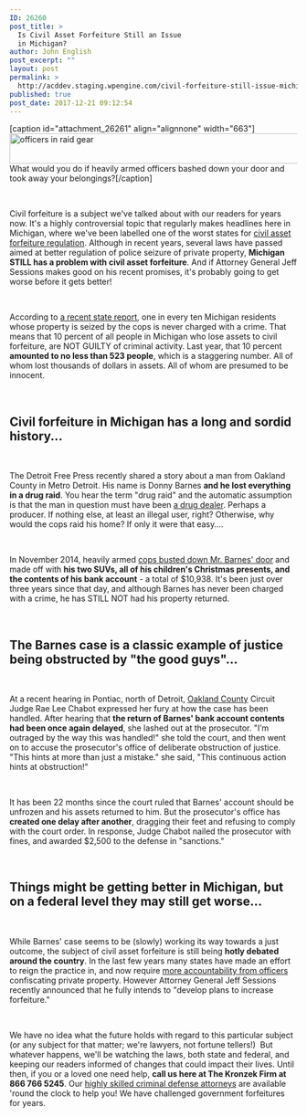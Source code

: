 ```yaml
---
ID: 26260
post_title: >
  Is Civil Asset Forfeiture Still an Issue
  in Michigan?
author: John English
post_excerpt: ""
layout: post
permalink: >
  http://acddev.staging.wpengine.com/civil-forfeiture-still-issue-michigan.html
published: true
post_date: 2017-12-21 09:12:54
---
```

[caption id="attachment_26261" align="alignnone" width="663"]<img class=" wp-image-26261" src="http://acddev.staging.wpengine.com/wp-content/uploads/2017/12/canstockphoto4931769-300x200.jpg" alt="officers in raid gear" width="663" height="53" /> What would you do if heavily armed officers bashed down your door and took away your belongings?[/caption]

&nbsp;

<span style="font-weight: 400;">Civil forfeiture is a subject we've talked about with our readers for years now. It's a highly controversial topic that regularly makes headlines here in Michigan, where we've been labelled one of the worst states for </span><a href="https://acddev.staging.wpengine.com/new-civil-asset-forfeiture-law-signed-michigans-law.html"><span style="font-weight: 400;">civil asset forfeiture regulation</span></a><span style="font-weight: 400;">. Although in recent years, several laws have passed aimed at better regulation of police seizure of private property, </span><b>Michigan STILL has a problem with civil asset forfeiture</b><span style="font-weight: 400;">. And if Attorney General Jeff Sessions makes good on his recent promises, it's probably going to get worse before it gets better!</span>

&nbsp;

<span style="font-weight: 400;">According to </span><a href="http://www.michigan.gov/documents/msp/2017_Asset_Forfeiture_Report_577873_7.pdf"><span style="font-weight: 400;">a recent state report</span></a><span style="font-weight: 400;">, one in every ten Michigan residents whose property is seized by the cops is never charged with a crime. That means that 10 percent of all people in Michigan who lose assets to civil forfeiture, are NOT GUILTY of criminal activity. Last year, that 10 percent </span><b>amounted to no less than 523 people</b><span style="font-weight: 400;">, which is a staggering number. All of whom lost thousands of dollars in assets. All of whom are presumed to be innocent.</span>

&nbsp;
<h2>Civil forfeiture in Michigan has a long and sordid history...</h2>
&nbsp;

<span style="font-weight: 400;">The Detroit Free Press recently shared a story about a man from Oakland County in Metro Detroit. His name is Donny Barnes </span><b>and he lost everything in a drug raid</b><span style="font-weight: 400;">. You hear the term "drug raid" and the automatic assumption is that the man in question must have been </span><a href="https://acddev.staging.wpengine.com/drug-charges.html"><span style="font-weight: 400;">a drug dealer</span></a><span style="font-weight: 400;">. Perhaps a producer. If nothing else, at least an illegal user, right? Otherwise, why would the cops raid his home? If only it were that easy….</span>

&nbsp;

<span style="font-weight: 400;">In November 2014, heavily armed </span><a href="https://acddev.staging.wpengine.com/searches.html"><span style="font-weight: 400;">cops busted down Mr. Barnes' door</span></a><span style="font-weight: 400;"> and made off with </span><b>his two SUVs, all of his children's Christmas presents, and the contents of his bank account</b><span style="font-weight: 400;"> - a total of $10,938. It's been just over three years since that day, and although Barnes has never been charged with a crime, he has STILL NOT had his property returned.</span>

&nbsp;
<h2>The Barnes case is a classic example of justice being obstructed by "the good guys"...</h2>
&nbsp;

<span style="font-weight: 400;">At a recent hearing in Pontiac, north of Detroit, </span><a href="https://acddev.staging.wpengine.com/oakland-county-criminal-defense-attorney-michigan-expert-lawyer-pontiac-farmington-novi-southfield.html"><span style="font-weight: 400;">Oakland County</span></a><span style="font-weight: 400;"> Circuit Judge Rae Lee Chabot expressed her fury at how the case has been handled. After hearing that </span><b>the return of Barnes' bank account contents had been once again delayed</b><span style="font-weight: 400;">, she lashed out at the prosecutor. "I’m outraged by the way this was handled!" she told the court, and then went on to accuse the prosecutor's office of deliberate obstruction of justice. "This hints at more than just a mistake." she said, "This continuous action hints at obstruction!"</span>

&nbsp;

<span style="font-weight: 400;">It has been 22 months since the court ruled that Barnes' account should be unfrozen and his assets returned to him. But the prosecutor's office has </span><b>created one delay after another</b><span style="font-weight: 400;">, dragging their feet and refusing to comply with the court order. In response, Judge Chabot nailed the prosecutor with fines, and awarded $2,500 to the defense in "sanctions."</span>

&nbsp;
<h2>Things might be getting better in Michigan, but on a federal level they may still get worse...</h2>
&nbsp;

<span style="font-weight: 400;">While Barnes' case seems to be (slowly) working its way towards a just outcome, the subject of civil asset forfeiture is still being </span><b>hotly debated around the country</b><span style="font-weight: 400;">. In the last few years many states have made an effort to reign the practice in, and now require </span><a href="https://acddev.staging.wpengine.com/miranda-rights.html"><span style="font-weight: 400;">more accountability from officers</span></a><span style="font-weight: 400;"> confiscating private property. However Attorney General Jeff Sessions recently announced that he fully intends to "develop plans to increase forfeiture."</span>

&nbsp;

<span style="font-weight: 400;">We have no idea what the future holds with regard to this particular subject (or any subject for that matter; we're lawyers, not fortune tellers!)  But whatever happens, we'll be watching the laws, both state and federal, and keeping our readers informed of changes that could impact their lives. Until then, if you or a loved one need help, </span><b>call us here at The Kronzek Firm at 866 766 5245</b><span style="font-weight: 400;">. Our </span><a href="https://acddev.staging.wpengine.com/trial-attorneys.html"><span style="font-weight: 400;">highly skilled criminal defense attorneys</span></a><span style="font-weight: 400;"> are available 'round the clock to help you! We have challenged government forfeitures for years. </span>

&nbsp;